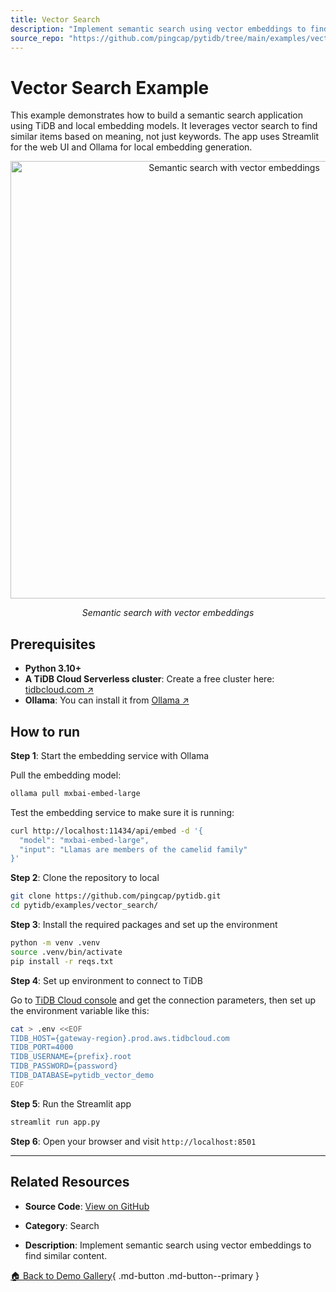 ```yaml
---
title: Vector Search
description: "Implement semantic search using vector embeddings to find similar content."
source_repo: "https://github.com/pingcap/pytidb/tree/main/examples/vector_search"
---
```


# Vector Search Example

This example demonstrates how to build a semantic search application using TiDB and local embedding models. It leverages vector search to find similar items based on meaning, not just keywords. The app uses Streamlit for the web UI and Ollama for local embedding generation.

<p align="center">
  <img width="700" alt="Semantic search with vector embeddings" src="https://github.com/user-attachments/assets/6d7783a5-ce9c-4dcc-8b95-49d5f0ca735a" />
  <p align="center"><i>Semantic search with vector embeddings</i></p>
</p>

## Prerequisites

- **Python 3.10+**
- **A TiDB Cloud Serverless cluster**: Create a free cluster here: [tidbcloud.com ↗️](https://tidbcloud.com/?utm_source=github&utm_medium=referral&utm_campaign=pytidb_readme)
- **Ollama**: You can install it from [Ollama ↗️](https://ollama.com/download)

## How to run

**Step 1**: Start the embedding service with Ollama

Pull the embedding model:

```bash
ollama pull mxbai-embed-large
```

Test the embedding service to make sure it is running:

```bash
curl http://localhost:11434/api/embed -d '{
  "model": "mxbai-embed-large",
  "input": "Llamas are members of the camelid family"
}'
```

**Step 2**: Clone the repository to local

```bash
git clone https://github.com/pingcap/pytidb.git
cd pytidb/examples/vector_search/
```

**Step 3**: Install the required packages and set up the environment

```bash
python -m venv .venv
source .venv/bin/activate
pip install -r reqs.txt
```

**Step 4**: Set up environment to connect to TiDB

Go to [TiDB Cloud console](https://tidbcloud.com/clusters) and get the connection parameters, then set up the environment variable like this:

```bash
cat > .env <<EOF
TIDB_HOST={gateway-region}.prod.aws.tidbcloud.com
TIDB_PORT=4000
TIDB_USERNAME={prefix}.root
TIDB_PASSWORD={password}
TIDB_DATABASE=pytidb_vector_demo
EOF
```

**Step 5**: Run the Streamlit app

```bash
streamlit run app.py
```

**Step 6**: Open your browser and visit `http://localhost:8501`


---

## Related Resources

- **Source Code**: [View on GitHub](https://github.com/pingcap/pytidb/tree/main/examples/vector_search)
- **Category**: Search

- **Description**: Implement semantic search using vector embeddings to find similar content.


[🏠 Back to Demo Gallery](../index.md){ .md-button .md-button--primary } 